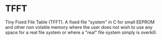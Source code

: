 # TFFT
Tiny Fixed File Table (TFFT). A fixed file "system" in C for small EEPROM and other non volatile memory where the user does not wish to use any space for a real file system or where a "real" file system simply is overkill.
